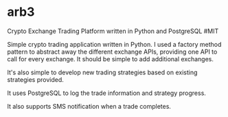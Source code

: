 # arb3
Crypto Exchange Trading Platform written in Python and PostgreSQL
#MIT

Simple crypto trading application written in Python. I used a factory method pattern to abstract away the different exchange APIs, 
providing one API to call for every exchange. It should be simple to add additional exchanges. 

It's also simple to develop new trading strategies based on existing strategies provided. 

It uses PostgreSQL to log the trade information and strategy progress. 

It also supports SMS notification when a trade completes. 
